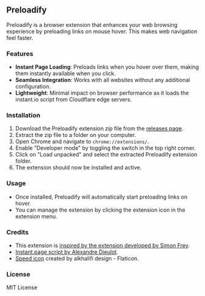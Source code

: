 ## Preloadify

Preloadify is a browser extension that enhances your web browsing experience by preloading links on mouse hover. This makes web navigation feel faster.

### Features
- **Instant Page Loading**: Preloads links when you hover over them, making them instantly available when you click.
- **Seamless Integration**: Works with all websites without any additional configuration.
- **Lightweight**: Minimal impact on browser performance as it loads the instant.io script from Cloudflare edge servers.

### Installation
1. Download the Preloadify extension zip file from the [releases page](https://github.com/1337Core/preloadify/releases).
2. Extract the zip file to a folder on your computer.
3. Open Chrome and navigate to `chrome://extensions/`.
4. Enable "Developer mode" by toggling the switch in the top right corner.
5. Click on "Load unpacked" and select the extracted Preloadify extension folder.
6. The extension should now be installed and active.

### Usage
- Once installed, Preloadify will automatically start preloading links on hover.
- You can manage the extension by clicking the extension icon in the extension menu.

### Credits
- This extension is [inspired by the extension developed by Simon Frey](https://github.com/simonfrey/faster-pageload-web-extensions).
- [Instant.page script by Alexandre Dieulot](https://dieulot.fr).
- [Speed icon](https://www.flaticon.com/free-icons/speed "speed icon") created by alkhalifi design - Flaticon.

### License
MIT License
